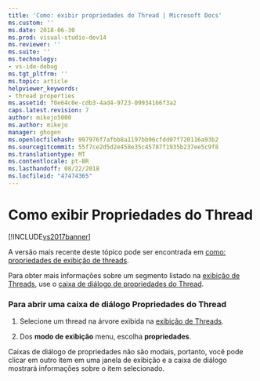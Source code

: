 ```yaml
---
title: 'Como: exibir propriedades do Thread | Microsoft Docs'
ms.custom: ''
ms.date: 2018-06-30
ms.prod: visual-studio-dev14
ms.reviewer: ''
ms.suite: ''
ms.technology:
- vs-ide-debug
ms.tgt_pltfrm: ''
ms.topic: article
helpviewer_keywords:
- thread properties
ms.assetid: f0e64c0e-cdb3-4ad4-9723-09934166f3a2
caps.latest.revision: 7
author: mikejo5000
ms.author: mikejo
manager: ghogen
ms.openlocfilehash: 997976f7afbb8a1197bb96cfdd07f720116a93b2
ms.sourcegitcommit: 55f7ce2d5d2e458e35c45787f1935b237ee5c9f8
ms.translationtype: MT
ms.contentlocale: pt-BR
ms.lasthandoff: 08/22/2018
ms.locfileid: "47474365"
---
```

# <a name="how-to-display-thread-properties"></a>Como exibir Propriedades do Thread
[!INCLUDE[vs2017banner](../includes/vs2017banner.md)]

A versão mais recente deste tópico pode ser encontrada em [como: propriedades de exibição de threads](https://docs.microsoft.com/visualstudio/debugger/how-to-display-thread-properties).  
  
Para obter mais informações sobre um segmento listado na [exibição de Threads](../debugger/threads-view.md), use o [caixa de diálogo de propriedades do Thread](../debugger/thread-properties-dialog-box.md).  
  
### <a name="to-open-a-thread-properties-dialog-box"></a>Para abrir uma caixa de diálogo Propriedades do Thread  
  
1.  Selecione um thread na árvore exibida na [exibição de Threads](../debugger/threads-view.md).  
  
2.  Dos **modo de exibição** menu, escolha **propriedades**.  
  
 Caixas de diálogo de propriedades não são modais, portanto, você pode clicar em outro item em uma janela de exibição e a caixa de diálogo mostrará informações sobre o item selecionado.



